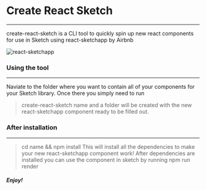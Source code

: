 # Create React Sketch
---
create-react-sketch is a CLI tool to quickly spin up new react components for use in Sketch using react-sketchapp by Airbnb

![react-sketchapp](https://camo.githubusercontent.com/7a75c94cd088b6ae393cc2648d6d7f9a45ff0b5a/68747470733a2f2f636c6475702e636f6d2f4d785356456b635f67622e706e67)

### Using the tool
---
Naviate to the folder where you want to contain all of your components for your Sketch library.
Once there you simply need to run
> create-react-sketch name
and a folder will be created with the new react-sketchapp component ready to be filled out.

### After installation
---
> cd name && npm install
This will install all the dependencies to make your new react-sketchapp component work!  After dependencies are installed you can use the component in sketch by running
> npm run render

##### Enjoy!
